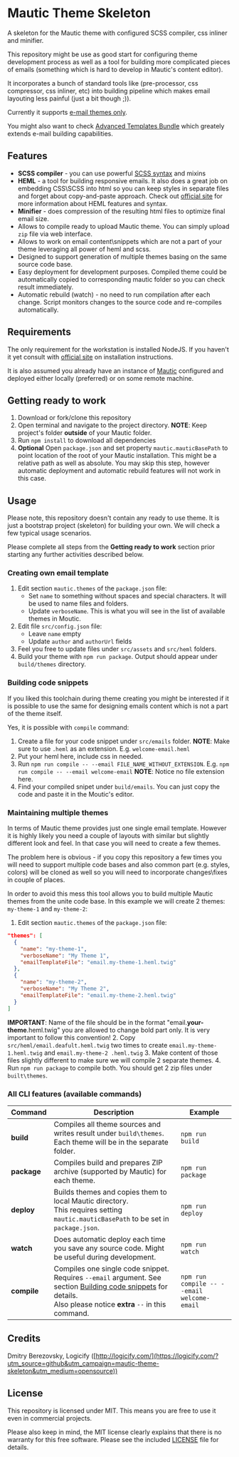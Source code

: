 # Mautic Theme Skeleton

A skeleton for the Mautic theme with configured SCSS compiler, css inliner and minifier.

This repository might be use as good start for configuring theme development process as well as a tool for building 
more complicated pieces of emails (something which is hard to develop in Mautic's content editor).

It incorporates a bunch of standard tools like (pre-processor, css compressor, css inliner, etc) into building pipeline
which makes email layouting less painful (just a bit though ;)).

Currently it supports <u>e-mail themes only</u>.

You might also want to check [Advanced Templates Bundle](https://github.com/Logicify/mautic-advanced-templates-bundle) which greately extends e-mail building capabilities.

## Features

* **SCSS compiler** - you can use powerful [SCSS syntax](https://sass-lang.com/) and mixins
* **HEML** - a tool for building responsive emails. It also does a great job on embedding CSS\SCSS into html so you can 
  keep styles in separate files and forget about copy-and-paste approach. Check out [official site](https://heml.io/) for
  more information about HEML features and syntax. 
* **Minifier** - does compression of the resulting html files to optimize final email size.
* Allows to compile ready to upload Mautic theme. You can simply upload `zip` file via web interface.
* Allows to work on email content\snippets which are not a part of your theme leveraging all power of heml and scss. 
* Designed to support generation of multiple themes basing on the same source code base.
* Easy deployment for development purposes. Compiled theme could be automatically copied to corresponding mautic 
  folder so you can check result immediately.
* Automatic rebuild (watch) - no need to run compilation after each change. Script monitors changes to the source 
  code and re-compiles automatically.

## Requirements 

The only requirement for the workstation is installed NodeJS. If you haven't it yet consult with 
[official site](https://nodejs.org/en/) on installation instructions.

It is also assumed you already have an instance of [Mautic](https://www.mautic.org/) configured and deployed either locally (preferred) or on 
some remote machine.

## Getting ready to work

1. Download or fork/clone this repository
1. Open terminal and navigate to the project directory.
  **NOTE**: Keep project's folder **outside** of your Mautic folder.
1. Run `npm install` to download all dependencies 
1. **Optional** Open `package.json` and set property `mautic.mauticBasePath` to point location of the root of your Mautic 
  installation. This might be a relative path as well as absolute. You may skip this step, however automatic deployment
   and automatic rebuild features will not work in this case. 

## Usage

Please note, this repository doesn't contain any ready to use theme. It is just a bootstrap project (skeleton) for 
building your own. We will check a few typical usage scenarios. 

Please complete all steps from the **Getting ready to work** section prior starting any further activities described 
below. 

### Creating own email template

1. Edit section `mautic.themes` of the `package.json` file:
    * Set `name` to something without spaces and special characters. It will be used to name files and folders. 
    * Update `verboseName`. This is what you will see in the list of available themes in Moutic.    
2. Edit file `src/config.json` file:
    * Leave `name` empty
    * Update `author` and `authorUrl` fields
3. Feel you free to update files under `src/assets` and `src/heml` folders.
4. Build your theme with `npm run package`. Output should appear under `build/themes` directory.

### Building code snippets

If you liked this toolchain during theme creating you might be interested if it is possible to use the same for 
designing emails content which is not a part of the theme itself. 

Yes, it is possible with `compile` command:

1. Create a file for your code snippet under `src/emails` folder.
    **NOTE**: Make sure to use `.heml` as an extension. E.g. `welcome-email.heml`
2. Put your heml here, include css in needed.
3. Run `npm run compile -- --email FILE_NAME_WITHOUT_EXTENSION`. E.g. `npm run compile -- --email welcome-email`
    **NOTE**: Notice no file extension here.
4. Find your compiled snipet under `build/emails`. You can just copy the code and paste it in the Moutic's editor.    

### Maintaining multiple themes

In terms of Mautic theme provides just one single email template. However it is highly likely you need a couple of 
layouts with similar but slightly different look and feel. In that case you will need to create a few themes.

The problem here is obvious - if you copy this repository a few times you will need to support multiple code bases 
and also common part (e.g. styles, colors) will be cloned as well so you will need to incorporate changes\fixes in 
couple of places. 

In order to avoid this mess this tool allows you to build multiple Mautic themes from the unite code base. In this 
example we will create 2 themes: `my-theme-1` and `my-theme-2`:

1. Edit section `mautic.themes` of the `package.json` file:
  ```json
  "themes": [
    {
      "name": "my-theme-1",
      "verboseName": "My Theme 1",
      "emailTemplateFile": "email.my-theme-1.heml.twig"
    },
    {
      "name": "my-theme-2",
      "verboseName": "My Theme 2",
      "emailTemplateFile": "email.my-theme-2.heml.twig"
    }
  ]
  ```
  **IMPORTANT**: Name of the file should be in the format "email.**your-theme**.heml.twig" you are allowed to 
change bold part only. It is very important to follow this convention!
2. Copy `src/heml/email.deafult.heml.twig` two times to create `email.my-theme-1.heml.twig` and `email.my-theme-2
  .heml.twig`
3. Make content of those files slightly different to make sure we will compile 2 separate themes.
4. Run `npm run package` to compile both. You should get 2 zip files under `built\themes`.

### All CLI features (available commands)

| Command     | Description                              | Example                                  |
| ----------- | ---------------------------------------- | ---------------------------------------- |
| **build**   | Compiles all theme sources and writes result under `build\themes`. <br />Each theme will be in the separate folder. | `npm run build`                          |
| **package** | Compiles build and prepares ZIP archive (supported by Mautic) for each theme. | `npm run package`                        |
| **deploy**  | Builds themes and copies them to local Mautic directory.<br />This requires setting `mautic.mauticBasePath` to be set in `package.json`. | `npm run deploy`                         |
| **watch**   | Does automatic deploy each time you save any source code. Might be useful during development. | `npm run watch`                          |
| **compile** | Compiles one single code snippet. Requires `--email` argument. See section [Building code snippets](#building-code-snippets) for details.<br />Also please notice **extra** `--` in this command. | `npm run compile -- --email welcome-email` |

## Credits

Dmitry Berezovsky, Logicify ([http://logicify.com/](https://logicify.com/?utm_source=github&utm_campaign=mautic-theme-skeleton&utm_medium=opensource))

## License

This repository is licensed under MIT. This means you are free to use it even in commercial projects.

Please also keep in mind, the MIT license clearly explains that there is no warranty for this free software. 
Please see the included [LICENSE](LICENSE) file for details.
